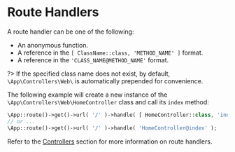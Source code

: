 # Route Handlers

A route handler can be one of the following:
- An anonymous function.
- A reference in the `[ ClassName::class, 'METHOD_NAME' ]` format.
- A reference in the `'CLASS_NAME@METHOD_NAME'` format.

?> If the specified class name does not exist, by default, `\App\Controllers\Web\` is automatically prepended for convenience.

The following example will create a new instance of the `\App\Controllers\Web\HomeController` class and call its `index` method:

```php
\App::route()->get()->url( '/' )->handle( [ HomeController::class, 'index' ] );
// or ...
\App::route()->get()->url( '/' )->handle( 'HomeController@index' );
```

Refer to the [Controllers](/framework/routing/controllers) section for more information on route handlers.

